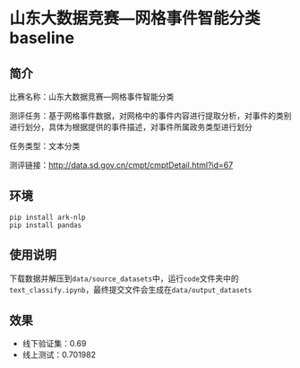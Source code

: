 # 山东大数据竞赛—网格事件智能分类 baseline

## 简介

比赛名称：山东大数据竞赛—网格事件智能分类

测评任务：基于网格事件数据，对网格中的事件内容进行提取分析，对事件的类别进行划分，具体为根据提供的事件描述，对事件所属政务类型进行划分

任务类型：文本分类

测评链接：http://data.sd.gov.cn/cmpt/cmptDetail.html?id=67

## 环境

```
pip install ark-nlp
pip install pandas
```

## 使用说明

下载数据并解压到`data/source_datasets`中，运行`code`文件夹中的`text_classify.ipynb`，最终提交文件会生成在`data/output_datasets`

## 效果

- 线下验证集：0.69
- 线上测试：0.701982